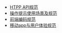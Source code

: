 - [HTPP API规范](HTPP-API规范.md)
- [操作提示使用场景及规范](操作提示使用场景及规范.md)
- [前端编码规范](前端编码规范.md)
- [移动app与用户体验规范](移动app与用户体验规范.md)

